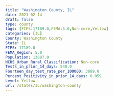 ```yaml
---
title: "Washington County, IL"
date: 2021-02-14
draft: false
type: county
tags: [FIPS:17189.0,FEMA:5.0,Non-core,Yellow]
categories: [IL]
County: Washington County
State: IL
FIPS: 17189.0
FEMA_Region: 5.0
Population: 13887.0
NCHS_Urban_Rural_Classification: Non-core
Tests_in_prior_14_days: 540.0
Fourteen_day_test_rate_per_100000: 3889.0
Percent_Positivity_in_prior_14_days: 0.059
Level: Yellow
url: /states/IL/washington-county
---
```



